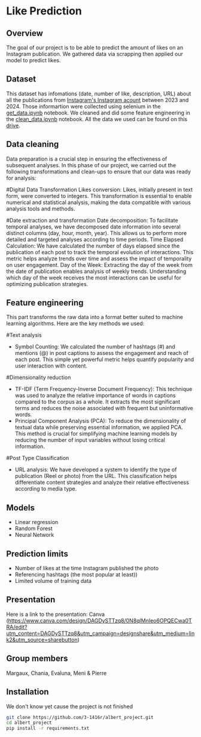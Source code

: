 # Like Prediction

## Overview
The goal of our project is to be able to predict the amount of likes on an Instagram publication. We gathered data via scrapping then applied our model to predict likes.

## Dataset
This dataset has infomations (date, number of like, description, URL) about all the publications from [Instagram's Instagram acount](https://www.instagram.com/instagram/) between 2023 and 2024.
Those informartion were collected using selenium in the [get_data.ipynb](https://github.com/3-1416r/albert_project/blob/main/get_data.ipynb) notebook. We cleaned and did some feature engineering in the [clean_data.ipynb](https://github.com/3-1416r/albert_project/blob/main/clean_data.ipynb) notebook.
All the data we used can be found on this [drive](https://drive.google.com/drive/folders/1KKpLS07tiZiVGEmfxpXyybQwfPcuWEzD?usp=sharing).

## Data cleaning
Data preparation is a crucial step in ensuring the effectiveness of subsequent analyses. In this phase of our project, we carried out the following transformations and clean-ups to ensure that our data was ready for analysis:

#Digital Data Transformation
Likes conversion: Likes, initially present in text form, were converted to integers. This transformation is essential to enable numerical and statistical analysis, making the data compatible with various analysis tools and methods.

#Date extraction and transformation
Date decomposition: To facilitate temporal analyses, we have decomposed date information into several distinct columns (day, hour, month, year). This allows us to perform more detailed and targeted analyses according to time periods.
Time Elapsed Calculation: We have calculated the number of days elapsed since the publication of each post to track the temporal evolution of interactions. This metric helps analyze trends over time and assess the impact of temporality on user engagement.
Day of the Week: Extracting the day of the week from the date of publication enables analysis of weekly trends. Understanding which day of the week receives the most interactions can be useful for optimizing publication strategies.

## Feature engineering
This part transforms the raw data into a format better suited to machine learning algorithms. Here are the key methods we used:

#Text analysis
- Symbol Counting: We calculated the number of hashtags (#) and mentions (@) in post captions to assess the engagement and reach of each post. This simple yet powerful metric helps quantify popularity and user interaction with content.
  
#Dimensionality reduction
- TF-IDF (Term Frequency-Inverse Document Frequency): This technique was used to analyze the relative importance of words in captions compared to the corpus as a whole. It extracts the most significant terms and reduces the noise associated with frequent but uninformative words.
- Principal Component Analysis (PCA): To reduce the dimensionality of textual data while preserving essential information, we applied PCA. This method is crucial for simplifying machine learning models by reducing the number of input variables without losing critical information.
  
#Post Type Classification
- URL analysis: We have developed a system to identify the type of publication (Reel or photo) from the URL. This classification helps differentiate content strategies and analyze their relative effectiveness according to media type.

## Models
- Linear regression
- Random Forest
- Neural Network


## Prediction limits
- Number of likes at the time Instagram published the photo
- Referencing hashtags (the most popular at least))
- Limited volume of training data

  
## Presentation
Here is a link to the presentation: Canva (https://www.canva.com/design/DAGDySTTzq8/0N8qlMnIeo6OPQECwa0TRA/edit?utm_content=DAGDySTTzq8&utm_campaign=designshare&utm_medium=link2&utm_source=sharebutton)


## Group members
Margaux, Chania, Evaluna, Meni & Pierre

## Installation
We don't know yet cause the project is not finished


```bash
git clone https://github.com/3-1416r/albert_project.git
cd albert_project
pip install -r requirements.txt
